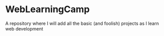 # WebLearningCamp
A repository where I will add all the basic (and foolish) projects as I learn web development
